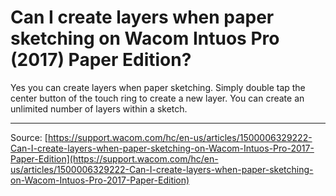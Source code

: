 # Can I create layers when paper sketching on Wacom Intuos Pro (2017) Paper Edition?

Yes you can create layers when paper sketching. Simply double tap the center button of the touch ring to create a new layer. You can create an unlimited number of layers within a sketch.

---
Source: [https://support.wacom.com/hc/en-us/articles/1500006329222-Can-I-create-layers-when-paper-sketching-on-Wacom-Intuos-Pro-2017-Paper-Edition](https://support.wacom.com/hc/en-us/articles/1500006329222-Can-I-create-layers-when-paper-sketching-on-Wacom-Intuos-Pro-2017-Paper-Edition)
